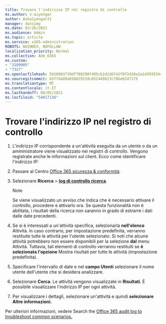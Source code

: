 ```yaml
---
title: Trovare l'indirizzo IP nel registro di controllo
ms.author: v-aiyengar
author: AshaIyengar21
manager: dansimp
ms.date: 02/26/2021
ms.audience: Admin
ms.topic: article
ms.service: o365-administration
ROBOTS: NOINDEX, NOFOLLOW
localization_priority: Normal
ms.collection: Adm_O365
ms.custom:
- "3100005"
- "7327"
ms.openlocfilehash: 5b58803719df700290f495cb2d2d6742f072420a2a1d393534ca165bb5a14fbb
ms.sourcegitcommit: b5f7da89a650d2915dc652449623c78be6247175
ms.translationtype: MT
ms.contentlocale: it-IT
ms.lasthandoff: 08/05/2021
ms.locfileid: "54017136"
---
```

# <a name="find-the-ip-address-in-audit-log"></a>Trovare l'indirizzo IP nel registro di controllo

1. L'indirizzo IP corrispondente a un'attività eseguita da un utente o da un amministratore viene visualizzato nei registri di controllo. Vengono registrate anche le informazioni sul client. Ecco come identificare l'indirizzo IP:

1. Passare al Centro [Office 365 sicurezza & conformità](https://go.microsoft.com/fwlink/p/?linkid=2077143).
1. Selezionare **Ricerca**  >  **[log di controllo ricerca](https://go.microsoft.com/fwlink/?linkid=2103759)**.
    > [!NOTE]
    > Se viene visualizzato un avviso che indica che è necessario attivare il controllo, procedere e attivarlo ora. Se questa funzionalità non è abilitata, i risultati della ricerca non saranno in grado di estrarre i dati dalle date precedenti.
1. Se si è interessati a un'attività specifica, selezionarla **nell'elenco** Attività. in caso contrario, per impostazione predefinita, verranno restituite tutte le attività per l'utente selezionato. Si noti che alcune attività potrebbero non essere disponibili per la selezione **dal** menu Attività. Tuttavia, tali elementi di controllo verranno restituiti se **è selezionata l'opzione** Mostra risultati per tutte le attività (impostazione predefinita).
1. Specificare l'intervallo di date e nel **campo Utenti** selezionare il nome utente dell'utente che si desidera analizzare.
1. Selezionare **Cerca**. Le attività vengono visualizzate in **Risultati**. È possibile visualizzare l'indirizzo IP per ogni attività.
1. Per visualizzare i dettagli, selezionare un'attività e quindi **selezionare Altre informazioni.**

Per ulteriori informazioni, vedere Search the [Office 365 audit log to troubleshoot common scenarios.](https://go.microsoft.com/fwlink/?linkid=2103944)